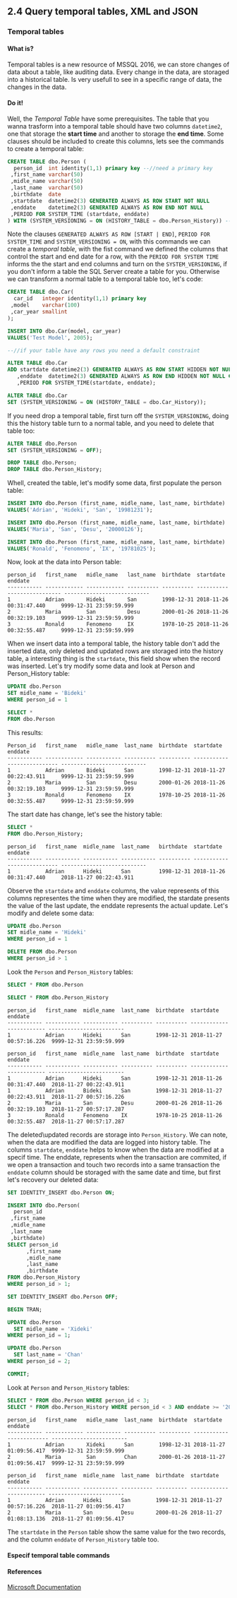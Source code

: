 ## 2.4 Query temporal tables, XML and JSON

### Temporal tables

#### What is?
  Temporal tables is a new resource of MSSQL 2016, we can store changes of data about a table, like auditing data. Every change in the data, are storaged into a historical table. Is very usefull to see in a specific range of data, the changes in the data.

#### Do it!
  Well, the *Temporal Table* have some prerequisites. The table that you wanna trasform into a temporal table should have two columns `datetime2`, one that storage the **start time** and another to storage the **end time**. Some clauses should be included to create this columns, lets see the commands to create a temporal table:

  ```sql
  CREATE TABLE dbo.Person (
    person_id  int identity(1,1) primary key --//need a primary key
   ,first_name varchar(50)
   ,midle_name varchar(50)
   ,last_name  varchar(50)
   ,birthdate  date
   ,startdate  datetime2(3) GENERATED ALWAYS AS ROW START NOT NULL
   ,enddate    datetime2(3) GENERATED ALWAYS AS ROW END NOT NULL
   ,PERIOD FOR SYSTEM_TIME (startdate, enddate)
  ) WITH (SYSTEM_VERSIONING = ON (HISTORY_TABLE = dbo.Person_History)) --//SQL Server generate automatically a history table for us
  ```
  
  Note the clauses  `GENERATED ALWAYS AS ROW [START | END]`, `PERIOD FOR SYSTEM_TIME` and `SYSTEM_VERSIONING = ON`, with this commands we can create a _temporal table_, with the fist command we defined the columns that control the start and end date for a row, with the `PERIOD FOR SYSTEM TIME` informs the the start and end columns and turn on the `SYSTEM_VERSIONING`, if you don't inform a table the SQL Server create a table for you. Otherwise we can transform  a normal table to a temporal table too, let's code:

  ```sql
  CREATE TABLE dbo.Car(
    car_id   integer identity(1,1) primary key
   ,model    varchar(100)
   ,car_year smallint
  );

  INSERT INTO dbo.Car(model, car_year)
  VALUES('Test Model', 2005);

  --//if your table have any rows you need a default constraint

  ALTER TABLE dbo.Car
  ADD startdate datetime2(3) GENERATED ALWAYS AS ROW START HIDDEN NOT NULL CONSTRAINT DF_Car_startdate DEFAULT ('19000101 00:00:00.000')
     ,enddate  datetime2(3) GENERATED ALWAYS AS ROW END HIDDEN NOT NULL CONSTRAINT DF_Car_enddate DEFAULT ('99991231 23:59:59.999')
     ,PERIOD FOR SYSTEM_TIME(startdate, enddate);

  ALTER TABLE dbo.Car
  SET (SYSTEM_VERSIONING = ON (HISTORY_TABLE = dbo.Car_History));
  ```

  If you need drop a temporal table, first turn off the `SYSTEM_VERSIONING`, doing this the history table turn to a normal table, and you need to delete that table too:
  ```sql
  ALTER TABLE dbo.Person
  SET (SYSTEM_VERSIONING = OFF);

  DROP TABLE dbo.Person;
  DROP TABLE dbo.Person_History;
  ```

  Whell, created the table, let's modify some data, first populate the person table:
  ```sql
  INSERT INTO dbo.Person (first_name, midle_name, last_name, birthdate)
  VALUES('Adrian', 'Hideki', 'San', '19981231');

  INSERT INTO dbo.Person (first_name, midle_name, last_name, birthdate)
  VALUES('Maria', 'San', 'Desu', '20000126');

  INSERT INTO dbo.Person (first_name, midle_name, last_name, birthdate)
  VALUES('Ronald', 'Fenomeno', 'IX', '19781025');
  ```

  Now, look at the data into Person table:
  ```
  person_id   first_name   midle_name   last_name  birthdate  startdate                   enddate
  ----------- ------------ ------------ ---------- ---------- --------------------------- ---------------------------
  1           Adrian       Hideki       San        1998-12-31 2018-11-26 00:31:47.440     9999-12-31 23:59:59.999
  2           Maria        San          Desu       2000-01-26 2018-11-26 00:32:19.103     9999-12-31 23:59:59.999
  3           Ronald       Fenomeno     IX         1978-10-25 2018-11-26 00:32:55.487     9999-12-31 23:59:59.999

  ```

  When we insert data into a temporal table, the history table don't add the inserted data, only deleted and updated rows are storaged into the history table, a interesting thing is the `startdate`, this field show when the record was inserted. Let's try modify some data and look at Person and Person_History table:
  ```sql
  UPDATE dbo.Person
  SET midle_name = 'Bideki'
  WHERE person_id = 1

  SELECT *
  FROM dbo.Person
  ```
  This results:
  ```
  Person_id   first_name   midle_name  last_name  birthdate  startdate                   enddate
  ----------- ------------ ----------- ---------- ---------- --------------------------- ---------------------------
  1           Adrian       Bideki      San        1998-12-31 2018-11-27 00:22:43.911     9999-12-31 23:59:59.999
  2           Maria        San         Desu       2000-01-26 2018-11-26 00:32:19.103     9999-12-31 23:59:59.999
  3           Ronald       Fenomeno    IX         1978-10-25 2018-11-26 00:32:55.487     9999-12-31 23:59:59.999
  ```

  The start date has change, let's see the history table:
  ```sql
  SELECT *
  FROM dbo.Person_History;
  ```

  ```
  person_id   first_name  midle_name  last_name   birthdate  startdate                   enddate
  ----------- ----------- ----------- ----------- ---------- --------------------------- ---------------------------
  1           Adrian      Hideki      San         1998-12-31 2018-11-26 00:31:47.440     2018-11-27 00:22:43.911
  ```

  Observe the `startdate` and `enddate` columns, the value represents of this columns representes the time when they are modified, the stardate presents the value of the last update, the enddate represents the actual update. Let's modify and delete some data:

  ```sql
  UPDATE dbo.Person
  SET midle_name = 'Hideki'
  WHERE person_id = 1

  DELETE FROM dbo.Person
  WHERE person_id > 1
  ```

  Look the `Person` and `Person_History` tables:
  ```sql
  SELECT * FROM dbo.Person

  SELECT * FROM dbo.Person_History
  ```

  ```
  person_id   first_name  midle_name  last_name  birthdate  startdate                enddate
  ----------- ----------- ----------- ---------- ---------- ------------------------ ------------------------
  1           Adrian      Hideki      San        1998-12-31 2018-11-27 00:57:16.226  9999-12-31 23:59:59.999
  
  person_id   first_name  midle_name  last_name  birthdate  startdate                enddate
  ----------- ----------- ----------- ---------- ---------- ------------------------ ------------------------
  1           Adrian      Hideki      San        1998-12-31 2018-11-26 00:31:47.440  2018-11-27 00:22:43.911
  1           Adrian      Bideki      San        1998-12-31 2018-11-27 00:22:43.911  2018-11-27 00:57:16.226
  2           Maria       San         Desu       2000-01-26 2018-11-26 00:32:19.103  2018-11-27 00:57:17.287
  3           Ronald      Fenomeno    IX         1978-10-25 2018-11-26 00:32:55.487  2018-11-27 00:57:17.287
  ```

  The deleted\updated records are storage into `Person_History`. We can note, when the data are modified the data are logged into history table. The columns `startdate`, `enddate` helps to know when the data are modified at a specif time. The enddate, represents when the transaction are commited, if we open a transaction and touch two records into a same transaction the `enddate` column should be storaged with the same date and time, but first let's recovery our deleted data:

  ```sql
  SET IDENTITY_INSERT dbo.Person ON;

  INSERT INTO dbo.Person(
    person_id
   ,first_name
   ,midle_name
   ,last_name
   ,birthdate)
  SELECT person_id
        ,first_name
        ,midle_name
        ,last_name
        ,birthdate
  FROM dbo.Person_History
  WHERE person_id > 1;

  SET IDENTITY_INSERT dbo.Person OFF;
  ```

  ```sql
  BEGIN TRAN;

  UPDATE dbo.Person
    SET midle_name = 'Xideki'
  WHERE person_id = 1;

  UPDATE dbo.Person
    SET last_name = 'Chan'
  WHERE person_id = 2;

  COMMIT;
  ```

  Look at `Person` and `Person_History` tables:
  ```sql
  SELECT * FROM dbo.Person WHERE person_id < 3;
  SELECT * FROM dbo.Person_History WHERE person_id < 3 AND enddate >= '2018-11-27 01:09:56.417';
  ```

  ```
  person_id   first_name   midle_name  last_name  birthdate  startdate                enddate
  ----------- ------------ ----------- ---------- ---------- ------------------------ ------------------------
  1           Adrian       Xideki      San        1998-12-31 2018-11-27 01:09:56.417  9999-12-31 23:59:59.999
  2           Maria        San         Chan       2000-01-26 2018-11-27 01:09:56.417  9999-12-31 23:59:59.999

  person_id   first_name  midle_name  last_name  birthdate  startdate                enddate
  ----------- ----------- ----------- ---------- ---------- ------------------------ ------------------------
  1           Adrian      Hideki      San        1998-12-31 2018-11-27 00:57:16.226  2018-11-27 01:09:56.417
  2           Maria       San         Desu       2000-01-26 2018-11-27 01:08:13.136  2018-11-27 01:09:56.417
  ```

  The `startdate` in the `Person` table show the same value for the two records, and the column `enddate` of `Person_History` table too.

#### Especif temporal table commands


#### References
[Microsoft Documentation](https://docs.microsoft.com/pt-br/sql/relational-databases/tables/temporal-tables)